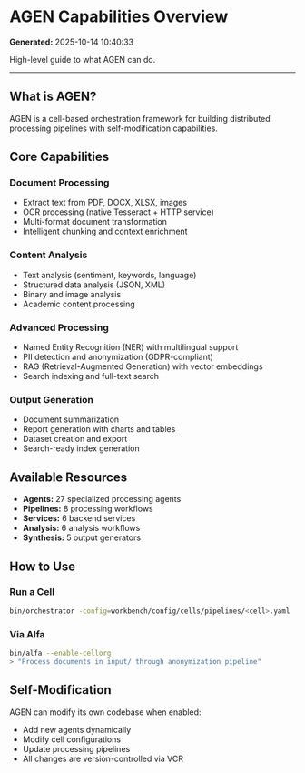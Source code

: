 # AGEN Capabilities Overview

**Generated:** 2025-10-14 10:40:33  

High-level guide to what AGEN can do.

---

## What is AGEN?

AGEN is a cell-based orchestration framework for building distributed processing pipelines with self-modification capabilities.

## Core Capabilities

### Document Processing
- Extract text from PDF, DOCX, XLSX, images
- OCR processing (native Tesseract + HTTP service)
- Multi-format document transformation
- Intelligent chunking and context enrichment

### Content Analysis
- Text analysis (sentiment, keywords, language)
- Structured data analysis (JSON, XML)
- Binary and image analysis
- Academic content processing

### Advanced Processing
- Named Entity Recognition (NER) with multilingual support
- PII detection and anonymization (GDPR-compliant)
- RAG (Retrieval-Augmented Generation) with vector embeddings
- Search indexing and full-text search

### Output Generation
- Document summarization
- Report generation with charts and tables
- Dataset creation and export
- Search-ready index generation

## Available Resources

- **Agents:** 27 specialized processing agents
- **Pipelines:** 8 processing workflows
- **Services:** 6 backend services
- **Analysis:** 6 analysis workflows
- **Synthesis:** 5 output generators

## How to Use

### Run a Cell
```bash
bin/orchestrator -config=workbench/config/cells/pipelines/<cell>.yaml
```

### Via Alfa
```bash
bin/alfa --enable-cellorg
> "Process documents in input/ through anonymization pipeline"
```

## Self-Modification

AGEN can modify its own codebase when enabled:
- Add new agents dynamically
- Modify cell configurations
- Update processing pipelines
- All changes are version-controlled via VCR

